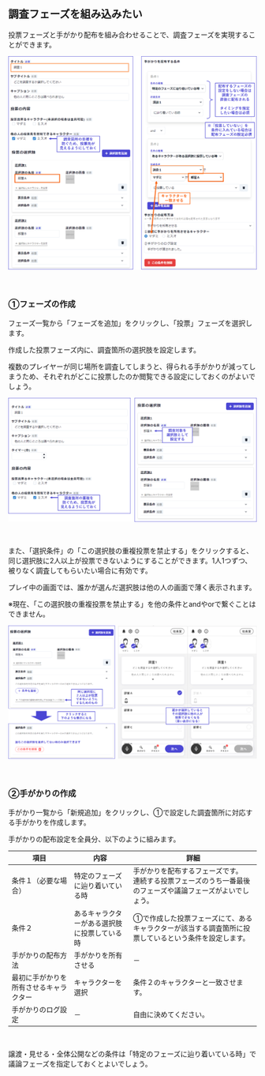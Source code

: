 ## 調査フェーズを組み込みたい

投票フェーズと手がかり配布を組み合わせることで、調査フェーズを実現することができます。

![](../images/investigation1.png)

<br>

### ①フェーズの作成

フェーズ一覧から「フェーズを追加」をクリックし、「投票」フェーズを選択します。

作成した投票フェーズ内に、調査箇所の選択肢を設定します。

複数のプレイヤーが同じ場所を調査してしまうと、得られる手がかりが減ってしまうため、それぞれがどこに投票したのか閲覧できる設定にしておくのがよいでしょう。

![](../images/investigation3.png)

<br>

また、「選択条件」の「この選択肢の重複投票を禁止する」をクリックすると、同じ選択肢に2人以上が投票できないようにすることができます。1人1つずつ、被りなく調査してもらいたい場合に有効です。

プレイ中の画面では、誰かが選んだ選択肢は他の人の画面で薄く表示されます。

※現在、「この選択肢の重複投票を禁止する」を他の条件とandやorで繋ぐことはできません。

![](../images/investigation2.png)

<br>

### ②手がかりの作成

手がかり一覧から「新規追加」をクリックし、①で設定した調査箇所に対応する手がかりを作成します。

手がかりの配布設定を全員分、以下のように組みます。

| 項目                 | 内容                           | 詳細             |
| -------------------- | ----------------------------- | ------------------------------------- |
| 条件１（必要な場合）    | 特定のフェーズに辿り着いている時 | 手がかりを配布するフェーズです。<br>連続する投票フェーズのうち一番最後のフェーズや議論フェーズがよいでしょう。 |
| 条件２   | あるキャラクターがある選択肢に投票している時 | ①で作成した投票フェーズにて、あるキャラクターが該当する調査箇所に投票しているという条件を設定します。    |
| 手がかりの配布方法　　   | 手がかりを所有させる  | －       |
| 最初に手がかりを所有させるキャラクター       | キャラクターを選択  | 条件２のキャラクターと一致させます。 |
| 手がかりのログ設定 | － | 自由に決めてください。   | 

<br>

譲渡・見せる・全体公開などの条件は「特定のフェーズに辿り着いている時」で議論フェーズを指定しておくとよいでしょう。


